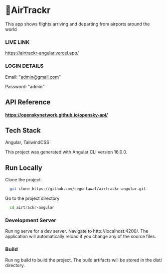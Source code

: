 # 🚀AirTrackr

This app shows flights arriving and departing from airports around the world

### LIVE LINK

https://airtrackr-angular.vercel.app/

### LOGIN DETAILS

Email: "admin@gmail.com"

Password: "admin"

## API Reference

#### https://openskynetwork.github.io/opensky-api/

## Tech Stack

Angular, TailwindCSS

This project was generated with Angular CLI version 16.0.0.

## Run Locally

Clone the project

```bash
  git clone https://github.com/segunlawal/airtrackr-angular.git
```

Go to the project directory

```bash
  cd airtrackr-angular
```

### Development Server

Run ng serve for a dev server. Navigate to http://localhost:4200/. The application will automatically reload if you change any of the source files.

### Build

Run ng build to build the project. The build artifacts will be stored in the dist/ directory.
